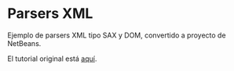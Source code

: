 # Parsers XML

Ejemplo de parsers XML tipo SAX y DOM, convertido a proyecto de NetBeans.

El tutorial original está [aquí](http://www.java-samples.com/showtutorial.php?tutorialid=152).
